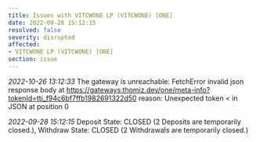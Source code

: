 ```yaml
---
title: Issues with VITCWONE LP (VITCWONE) [ONE]
date: 2022-09-28 15:12:15
resolved: false
severity: disrupted
affected:
- VITCWONE LP (VITCWONE) [ONE]
section: issue
---
```


*2022-10-26 13:12:33* The gateway is unreachable: FetchError invalid json response body at https://gateways.thomiz.dev/one/meta-info?tokenId=tti_f94c6bf7ffb1982691322d50 reason: Unexpected token < in JSON at position 0

*2022-09-28 15:12:15* Deposit State: CLOSED (2 Deposits are temporarily closed.), Withdraw State: CLOSED (2 Withdrawals are temporarily closed.)